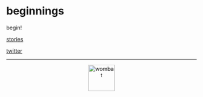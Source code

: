 # beginnings 
begin!

[stories](https://dorianbrennan.github.io/beginnings/shortstories/index.md) 

      
[twitter](https://twitter.com/dorian_brennan "twitter")

---
<p align="center">
  <img src="https://dorianbrennan.github.io/beginnings/images/logosmall.png" width="70" title="wombat">
</p>

